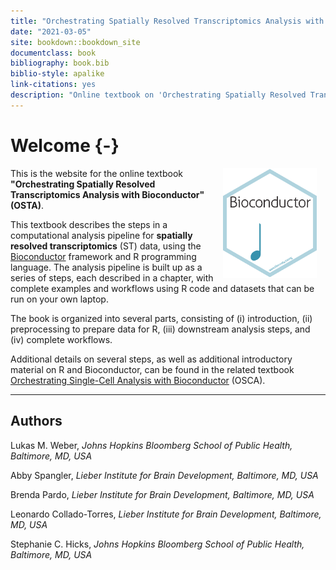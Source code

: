 ```yaml
---
title: "Orchestrating Spatially Resolved Transcriptomics Analysis with Bioconductor"
date: "2021-03-05"
site: bookdown::bookdown_site
documentclass: book
bibliography: book.bib
biblio-style: apalike
link-citations: yes
description: "Online textbook on 'Orchestrating Spatially Resolved Transcriptomics Analysis with Bioconductor'"
---
```



# Welcome {-}

<a href="https://bioconductor.org"><img src="https://github.com/Bioconductor/BiocStickers/raw/master/Bioconductor/Bioconductor-serial.gif" width="150" alt="Bioconductor Sticker" align="right" style="margin: 0 1em 0 1em" /></a>

This is the website for the online textbook **"Orchestrating Spatially Resolved Transcriptomics Analysis with Bioconductor" (OSTA)**.

This textbook describes the steps in a computational analysis pipeline for **spatially resolved transcriptomics** (ST) data, using the [Bioconductor](http://bioconductor.org/) framework and R programming language. The analysis pipeline is built up as a series of steps, each described in a chapter, with complete examples and workflows using R code and datasets that can be run on your own laptop.

The book is organized into several parts, consisting of (i) introduction, (ii) preprocessing to prepare data for R, (iii) downstream analysis steps, and (iv) complete workflows.

Additional details on several steps, as well as additional introductory material on R and Bioconductor, can be found in the related textbook [Orchestrating Single-Cell Analysis with Bioconductor](https://osca.bioconductor.org/) (OSCA).


---


## Authors

Lukas M. Weber, *Johns Hopkins Bloomberg School of Public Health, Baltimore, MD, USA*

Abby Spangler, *Lieber Institute for Brain Development, Baltimore, MD, USA*

Brenda Pardo, *Lieber Institute for Brain Development, Baltimore, MD, USA*

Leonardo Collado-Torres, *Lieber Institute for Brain Development, Baltimore, MD, USA*

Stephanie C. Hicks, *Johns Hopkins Bloomberg School of Public Health, Baltimore, MD, USA*


